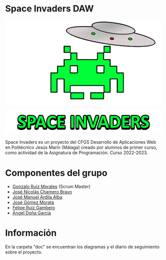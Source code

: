 # Space Invaders DAW

![](https://github.com/angelgxrcia/SpaceInvadersDAW/blob/master/logo.png)
<p align="center"><img src="https://github.com/angelgxrcia/SpaceInvadersDAW/blob/master/logotext.png" alt="Logo"></p>

Space Invaders es un proyecto del CFGS Desarrollo de Aplicaciones Web en Politécnico Jesús Marín (Málaga) creado por alumnos de primer curso, como actividad de la Asignatura de Programación.
Curso 2022-2023.

# Componentes del grupo
+ [Gonzalo Ruiz Morales][anchor-id6] (Scrum Master)
+ [José Nicolás Chamero Bravo][anchor-id5]
+ [José Manuel Ardila Alba][anchor-id4]
+ [José Gómez Morata][anchor-id3]
+ [Felipe Ruiz Gambero][anchor-id2]
+ [Ángel Doña García][anchor-id1]

[anchor-id6]: https://github.com/GonzaloR44
[anchor-id5]: https://github.com/jchabra69
[anchor-id4]: https://github.com/joseardila24
[anchor-id3]: https://github.com/josegm120
[anchor-id2]: https://github.com/FelipeRuizGambero
[anchor-id1]: https://github.com/angelgxrcia


# Información

En la carpeta "doc" se encuentran los diagramas y el diario de seguimiento sobre el proyecto.


